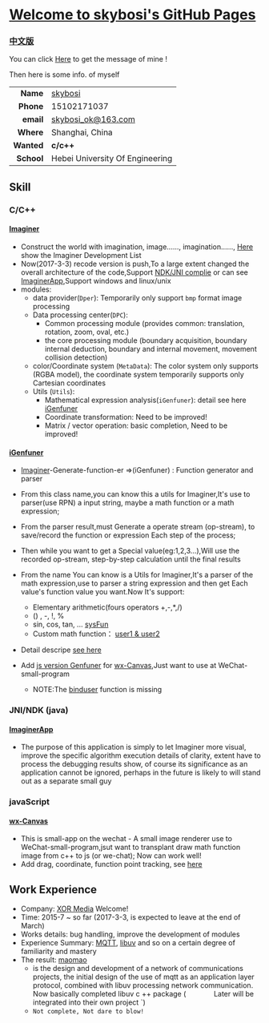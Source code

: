 # [Welcome to skybosi's GitHub Pages](https://skybosi.github.io/)

###  [中文版](./README-zh.md)

You can click [Here](https://github.com/skybosi) to get the message of mine !

Then here is some info. of myself

|          |            |
----------:|:-------------
__Name__   |  [skybosi](https://github.com/skybosi)
__Phone__  |  15102171037
__email__  |  <skybosi_ok@163.com>
__Where__  |  Shanghai, China
__Wanted__ |  __c/c++__
__School__ |  Hebei University Of Engineering

## Skill

### __C/C++__

#### [Imaginer](https://github.com/skybosi/Imaginer)
- Construct the world with imagination, image......, imagination......, [Here](https://github.com/skybosi/skybosi.github.io/blob/master/Imaginer%E8%BF%9B%E5%B1%95.md) show the Imaginer Development List
- Now(2017-3-3) recode version is push,To a large extent changed the overall architecture of the code,Support [NDK/JNI complie](https://github.com/skybosi/Imaginer#android) or
can see [ImaginerApp](https://github.com/skybosi/ImaginerApp),Support windows and linux/unix
- modules:
    - data provider(`Dper`): Temporarily only support `bmp` format image processing
    - Data processing center(`DPC`):
        - Common processing module (provides common: translation, rotation, zoom, oval, etc.)
        - the core processing module (boundary acquisition, boundary internal deduction, boundary and internal movement, movement collision detection)
    - color/Coordinate system (`MetaData`): The color system only supports (RGBA model), the coordinate system temporarily supports only Cartesian coordinates
    - Utils (`Utils`):
        - Mathematical expression analysis(`iGenfuner`): detail see here [iGenfuner](https://github.com/skybosi/iGenfuner)
        - Coordinate transformation: Need to be improved!
        - Matrix / vector operation: basic completion, Need to be improved!
#### [iGenfuner](https://github.com/skybosi/iGenfuner) 
- [Imaginer](https://github.com/skybosi/Imaginer)-Generate-function-er =>(iGenfuner) : Function generator and parser
- From this class name,you can know this a utils for Imaginer,It's use to parser(use RPN) a input string, maybe a math function or a math expression;
- From the parser result,must Generate a operate stream (op-stream), to save/record the function or expression Each step of the process;
- Then while you want to get a Special value(eg:1,2,3...),Will use the recorded op-stream, step-by-step calculation until the final results

- From the name You can know is a Utils for Imaginer,It's a parser of the math expression,use to parser a string expression
    and then get Each value's function value you want.Now It's support:    
    - Elementary arithmetic(fours operators +,-,*,/)
    - () , -, !, %
    - sin, cos, tan, ... [sysFun](https://github.com/skybosi/iGenfuner/blob/master/README.md#function)
    - Custom math function： [user1 & user2](https://github.com/skybosi/iGenfuner/blob/master/README.md#function)

- Detail descripe [see here](https://github.com/skybosi/iGenfuner/blob/master/README.md)
- Add [js version Genfuner](https://github.com/skybosi/wx-Canvas/tree/master/lib) for [wx-Canvas](https://github.com/skybosi/wx-Canvas),Just want to use at WeChat-small-program 
    - NOTE:The [binduser](https://github.com/skybosi/iGenfuner/blob/master/README.md#function) function is missing

### __JNI/NDK (java)__

####  [ImaginerApp](https://github.com/skybosi/ImaginerApp)
- The purpose of this application is simply to let Imaginer more visual, improve the specific algorithm execution details of clarity, extent
have to process the debugging results show, of course its significance as an application cannot be ignored, perhaps in the future is likely to
will stand out as a separate small guy

### __javaScript__

####  [wx-Canvas](https://github.com/skybosi/wx-Canvas)
- This is small-app on the wechat - A small image renderer use to WeChat-small-program,jsut want to transplant draw math function image from c++ to js (or we-chat);
Now can work well!
- Add drag, coordinate, function point tracking, see [here](https://github.com/skybosi/wx-Canvas#example)

## Work Experience

- Company: [XOR Media](http://www.xor-media.tv/) Welcome!
- Time: 2015-7 ~ so far (2017-3-3, is expected to leave at the end of March)
- Works details: bug handling, improve the development of modules
- Experience Summary: [MQTT](http://mqtt.org/), [libuv](http://libuv.org/) and so on a certain degree of familiarity and mastery
- The result: [maomao](https://github.com/skybosi/maomao)
    - is the design and development of a network of communications projects, the initial design of the use of mqtt as an application layer protocol, combined with libuv processing network communication. Now basically completed libuv c ++ package (`` `` `` `` `` `` `` `` `` `` Later will be integrated into their own project `)
    - `Not complete, Not dare to blow!`


